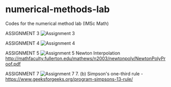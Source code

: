 # numerical-methods-lab
Codes for the numerical method lab (IMSc Math)

ASSIGNMENT 3 
<img src="/Assignments/A3.jpg" alt="Assignment 3"/>

ASSIGNMENT 4
<img src="/Assignments/A4.jpg" alt="Assignment 4"/>

ASSIGNMENT 5
<img src="/Assignments/A5.jpg" alt="Assignment 5"/>
Newton Interpolation
http://mathfaculty.fullerton.edu/mathews/n2003/newtonpoly/NewtonPolyProof.pdf

ASSIGNMENT 7
<img src="/Assignments/A7.jpg" alt="Assignment 7"/>
7. (b) Simpson's one-third rule -
       https://www.geeksforgeeks.org/program-simpsons-13-rule/

